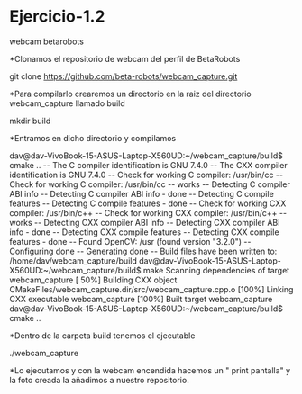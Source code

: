 # Ejercicio-1.2
webcam betarobots

*Clonamos el repositorio de webcam del perfil de BetaRobots
  
  git clone https://github.com/beta-robots/webcam_capture.git
  
*Para compilarlo crearemos un directorio en la raiz del directorio webcam_capture llamado build

  mkdir build

*Entramos en dicho directorio y compilamos

 dav@dav-VivoBook-15-ASUS-Laptop-X560UD:~/webcam_capture/build$ cmake ..
-- The C compiler identification is GNU 7.4.0
-- The CXX compiler identification is GNU 7.4.0
-- Check for working C compiler: /usr/bin/cc
-- Check for working C compiler: /usr/bin/cc -- works
-- Detecting C compiler ABI info
-- Detecting C compiler ABI info - done
-- Detecting C compile features
-- Detecting C compile features - done
-- Check for working CXX compiler: /usr/bin/c++
-- Check for working CXX compiler: /usr/bin/c++ -- works
-- Detecting CXX compiler ABI info
-- Detecting CXX compiler ABI info - done
-- Detecting CXX compile features
-- Detecting CXX compile features - done
-- Found OpenCV: /usr (found version "3.2.0") 
-- Configuring done
-- Generating done
-- Build files have been written to: /home/dav/webcam_capture/build
dav@dav-VivoBook-15-ASUS-Laptop-X560UD:~/webcam_capture/build$ make
Scanning dependencies of target webcam_capture
[ 50%] Building CXX object CMakeFiles/webcam_capture.dir/src/webcam_capture.cpp.o
[100%] Linking CXX executable webcam_capture
[100%] Built target webcam_capture
dav@dav-VivoBook-15-ASUS-Laptop-X560UD:~/webcam_capture/build$ 
 cmake ..
 
 *Dentro de la carpeta build tenemos el ejecutable
 
  ./webcam_capture
  
*Lo ejecutamos y con la webcam encendida hacemos un " print pantalla"  y la foto creada la añadimos a nuestro repositorio.


  



  
  
  
